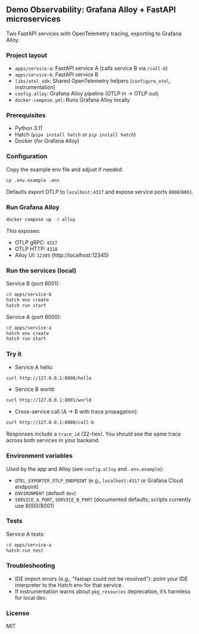 ## Demo Observability: Grafana Alloy + FastAPI microservices

Two FastAPI services with OpenTelemetry tracing, exporting to Grafana Alloy.

### Project layout
- `apps/service-a`: FastAPI service A (calls service B via `/call-b`)
- `apps/service-b`: FastAPI service B
- `libs/otel_sdk`: Shared OpenTelemetry helpers (`configure_otel`, instrumentation)
- `config.alloy`: Grafana Alloy pipeline (OTLP in → OTLP out)
- `docker-compose.yml`: Runs Grafana Alloy locally

### Prerequisites
- Python 3.11
- Hatch (`pipx install hatch` or `pip install hatch`)
- Docker (for Grafana Alloy)

### Configuration
Copy the example env file and adjust if needed:
```bash
cp .env.example .env
```
Defaults export OTLP to `localhost:4317` and expose service ports `8000`/`8001`.

### Run Grafana Alloy
```bash
docker compose up -d alloy
```
This exposes:
- OTLP gRPC: `4317`
- OTLP HTTP: `4318`
- Alloy UI: `12345` (http://localhost:12345)

### Run the services (local)
Service B (port 8001):
```bash
cd apps/service-b
hatch env create
hatch run start
```

Service A (port 8000):
```bash
cd apps/service-a
hatch env create
hatch run start
```

### Try it
- Service A hello:
```bash
curl http://127.0.0.1:8000/hello
```
- Service B world:
```bash
curl http://127.0.0.1:8001/world
```
- Cross-service call (A → B with trace propagation):
```bash
curl http://127.0.0.1:8000/call-b
```
Responses include a `trace_id` (32-hex). You should see the same trace across both services in your backend.

### Environment variables
Used by the app and Alloy (see `config.alloy` and `.env.example`):
- `OTEL_EXPORTER_OTLP_ENDPOINT` (e.g., `localhost:4317` or Grafana Cloud endpoint)
- `ENVIRONMENT` (default `dev`)
- `SERVICE_A_PORT`, `SERVICE_B_PORT` (documented defaults; scripts currently use 8000/8001)

### Tests
Service A tests:
```bash
cd apps/service-a
hatch run test
```

### Troubleshooting
- IDE import errors (e.g., "fastapi could not be resolved"): point your IDE interpreter to the Hatch env for that service.
- If instrumentation warns about `pkg_resources` deprecation, it’s harmless for local dev.

### License
MIT
